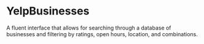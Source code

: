 # YelpBusinesses

A fluent interface that allows for searching through a database of businesses and filtering by ratings, open hours, location, and combinations.
